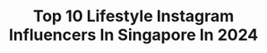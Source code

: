 ---
title: Top 10 Lifestyle Instagram Influencers In Singapore In 2024
description: >-
  Find top lifestyle Instagram influencers in Singapore in 2024. Most popular hashtags: #sp #sgbeauty #partipost #sgfood.
platform: Instagram
hits: 77
text_top: Analyze the best Instagram accounts on inBeat.
text_bottom: Our database has 77 Instagram influencers like this in Singapore for you to pitch.
profiles:
  - username: "peroro_"
    fullname: >-
      ⋆·˚ ༘ * Persie Y  ੈ✩‧₊˚
    bio: >-
      ♡ Lifestyle, Health,Motherhood,Food,Beauty,Fashion ҉ therealpersie@gmail.com ＊*✩˚ interior designer ✩ boy mum @bbbhung_ ☽ SG ˚｡⋆
    location: "Singapore"
    followers: 19155
    engagement: 441
    commentsToLikes: 0.072755
    id: clm70aj3igdys0j08urosqknx
    verified: false
    hashtags: "#newborn, #thingstodo, #baby, #sp"
  - username: "jessluvzs"
    fullname: >-
      𝒥𝑒𝓈𝓈𝒾𝒸𝒶 𝐿𝑒𝑒
    bio: >-
      SG Lifestyle | Food | Fashion | Travel ✈️🇹🇭🇹🇷🇨🇳 💜YouTrip Ambassador <JESSL5> 💗Bioderma Creator 💙#joashloon #jonasloon Skaterboys
    location: "Singapore"
    followers: 11350
    engagement: 587
    commentsToLikes: 0.229463
    id: clm70ak0kgeu50j08pov34h6m
    verified: false
    hashtags: "#whati8todaysg, #sgfood, #jessicaloon, #sglifestyle"
  - username: "pegzohpegz"
    fullname: >-
      Peggy 🇸🇬 Content / UGC.sg Creator
    bio: >-
      ✨ Lifestyle | Parenting | Food | Beauty | Home 📍 Singapore
    location: "Singapore"
    followers: 9049
    engagement: 554
    commentsToLikes: 0.051523
    id: clmumxih3lc3k0j0879lm2o6u
    verified: false
    hashtags: "#sgfaves, #sp, #partipost, #mazesoba"
  - username: "euyos"
    fullname: >-
      janelle
    bio: >-
      ☁️ lifestyle & journals, sg 🤍 tiktok - @/jaaanelleeeee 85k ♡ ✉️ email for business collabs! @s0ym1lks
    location: "Singapore"
    followers: 134447
    engagement: 921
    commentsToLikes: 0.006109
    id: clnrydlnueu3z0j08hus8kvg3
    verified: false
    hashtags: "#desksetup, #studying, #goldenhour, #deskspace"
  - username: "naploes"
    fullname: >-
      natalie ꒰ •ᴗ•｡꒱
    bio: >-
      📍 Singapore 🎬 Beauty, Fashion & Lifestyle on the clock app [77k] 💌 natalienaploes@gmail.com
    location: "Singapore"
    followers: 11684
    engagement: 10034
    commentsToLikes: 0.002207
    id: clmumxdk2l7tv0j086e1fgh67
    verified: false
    hashtags: "#singapore, #travel, #explore, #reels"
  - username: "crysta.bel"
    fullname: >-
      Crystabel Tan
    bio: >-
      ✨˚ Makeup ✧ Fashion ✧ Lifestyle ˚✨ 🌷Tiktok [820k] @ crystabel_ 🎀 M-20.4 @berrybel__ My Socials! ⬇️
    location: "Singapore"
    followers: 116884
    engagement: 1269
    commentsToLikes: 0.007653
    id: ck5qcivjuqsrm0i11oniljb3b
    verified: false
    hashtags: "#msi, #gaming, #laptop, #cyborg15"
  - username: "hello.jklm"
    fullname: >-
      Karen Ng  SG Mom. Play. Cook.
    bio: >-
      Mom of 11Y 👧🏻 & 6Y 👧🏻 Parenting | Food | Lifestyle | Travel
    location: "Singapore"
    followers: 12169
    engagement: 385
    commentsToLikes: 0.039279
    id: ckaoxf9rvd0gw0i78m54s1jqx
    verified: false
    hashtags: "#sgfoodtrend, #sgigfood, #sgfoodlover, #sp"
  - username: "g.ella__"
    fullname: >-
      GRACE MICHELLA | SG ♛
    bio: >-
      beauty & lifestyle 🐚 ☾ *･゜ﾟ ♡: brand ambassador @sigiskin @93lashlounge ♡: gtoh1811@gmail.com for work ♡: codes & links ⬇️
    location: "Singapore"
    followers: 10736
    engagement: 343
    commentsToLikes: 0.204195
    id: clmumxfbhl9ce0j08iettdmbh
    verified: false
    hashtags: "#sgrenovationideas, #hangzhou, #niveasg, #livingforestglobal"
  - username: "serenefoodology"
    fullname: >-
      SG Foodie Lifestyle Cook
    bio: >-
      Food♡ Homecooking♡ Lifestyle♡ Fitness♡ Travel Tiktok:Serenefoodology 小红书:新加坡探店Serene #serenefoodologyrecipe #serenefoodologyhomecooking
    location: "Singapore"
    followers: 15027
    engagement: 300
    commentsToLikes: 0.119124
    id: clmumxhoalbey0j08bjb4y2kz
    verified: false
    hashtags: "#beautyblog, #sgbeauty, #beautysg, #asianbeauty"
  - username: "jo_keting"
    fullname: >-
      Joann Keting
    bio: >-
      Klook 5%-JOANN5OFF Beauty|Lifestyle|Food & Google Reviewer lvl 6 DM for collabs🇸🇬 Photographer wanna be Undomesticated series #thebakkwagirl fragrance
    location: "Singapore"
    followers: 10525
    engagement: 287
    commentsToLikes: 0.075145
    id: clm70akrjgfiy0j087ya6r3pe
    verified: false
    hashtags: "#sgbeautybloggers, #newyorkskinsolutions, #sgkols, #sgfood"
---